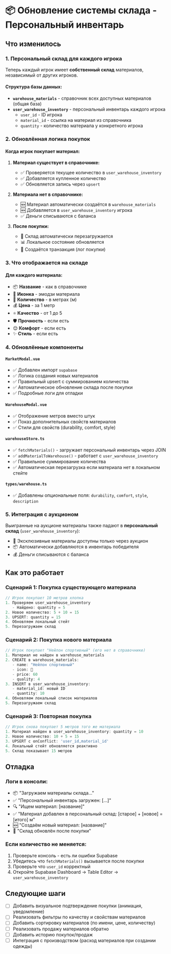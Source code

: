 # 📦 Обновление системы склада - Персональный инвентарь

## Что изменилось

### 1. Персональный склад для каждого игрока
Теперь каждый игрок имеет **собственный склад** материалов, независимый от других игроков.

#### Структура базы данных:
- **`warehouse_materials`** - справочник всех доступных материалов (общая база)
- **`user_warehouse_inventory`** - персональный инвентарь каждого игрока
  - `user_id` - ID игрока
  - `material_id` - ссылка на материал из справочника
  - `quantity` - количество материала у конкретного игрока

### 2. Обновлённая логика покупок

#### Когда игрок покупает материал:

1. **Материал существует в справочнике:**
   - ✅ Проверяется текущее количество в `user_warehouse_inventory`
   - ✅ Добавляется купленное количество
   - ✅ Обновляется запись через `upsert`

2. **Материала нет в справочнике:**
   - 🆕 Материал автоматически создаётся в `warehouse_materials`
   - 🆕 Добавляется в `user_warehouse_inventory` игрока
   - ✅ Деньги списываются с баланса

3. **После покупки:**
   - 🔄 Склад автоматически перезагружается
   - 📊 Локальное состояние обновляется
   - 📝 Создаётся транзакция (лог покупки)

### 3. Что отображается на складе

#### Для каждого материала:
- 📦 **Название** - как в справочнике
- 🎨 **Иконка** - эмодзи материала
- 📏 **Количество** - в метрах (м)
- 💰 **Цена** - за 1 метр
- ⭐ **Качество** - от 1 до 5
- 🛡️ **Прочность** - если есть
- 😌 **Комфорт** - если есть
- ✨ **Стиль** - если есть

### 4. Обновлённые компоненты

#### `MarketModal.vue`
- ✅ Добавлен импорт `supabase`
- ✅ Логика создания новых материалов
- ✅ Правильный upsert с суммированием количества
- ✅ Автоматическое обновление склада после покупки
- ✅ Подробные логи для отладки

#### `WarehouseModal.vue`
- ✅ Отображение метров вместо штук
- ✅ Показ дополнительных свойств материалов
- ✅ Стили для свойств (durability, comfort, style)

#### `warehouseStore.ts`
- ✅ `fetchMaterials()` - загружает персональный инвентарь через JOIN
- ✅ `addMaterialToWarehouse()` - работает с `user_warehouse_inventory`
- ✅ Правильное суммирование количества
- ✅ Автоматическая перезагрузка если материала нет в локальном стейте

#### `types/warehouse.ts`
- ✅ Добавлены опциональные поля: `durability`, `comfort`, `style`, `description`

### 5. Интеграция с аукционом

Выигранные на аукционе материалы также падают в **персональный склад** (`user_warehouse_inventory`):
- 🎯 Эксклюзивные материалы доступны только через аукцион
- 📦 Автоматически добавляются в инвентарь победителя
- 💰 Деньги списываются с баланса

## Как это работает

### Сценарий 1: Покупка существующего материала
```typescript
// Игрок покупает 10 метров хлопка
1. Проверяем user_warehouse_inventory
   - Найдено: quantity = 5
2. Новое количество: 5 + 10 = 15
3. UPSERT: quantity = 15
4. Обновляем локальный стейт
5. Перезагружаем склад
```

### Сценарий 2: Покупка нового материала
```typescript
// Игрок покупает "Нейлон спортивный" (его нет в справочнике)
1. Материал не найден в warehouse_materials
2. CREATE в warehouse_materials:
   - name: "Нейлон спортивный"
   - icon: 🧵
   - price: 60
   - quality: 4
3. INSERT в user_warehouse_inventory:
   - material_id: новый ID
   - quantity: 10
4. Обновляем локальный список материалов
5. Перезагружаем склад
```

### Сценарий 3: Повторная покупка
```typescript
// Игрок снова покупает 5 метров того же материала
1. Материал найден в user_warehouse_inventory: quantity = 10
2. Новое количество: 10 + 5 = 15
3. UPSERT с onConflict: 'user_id,material_id'
4. Локальный стейт обновляется реактивно
5. Склад показывает 15 метров
```

## Отладка

### Логи в консоли:
- 📦 "Загружаем материалы склада..."
- ✅ "Персональный инвентарь загружен: [...]"
- 🔍 "Ищем материал: [название]"
- ✅ "Материал добавлен в персональный склад: [старое] + [новое] = [итого] м"
- 🆕 "Создаём новый материал: [название]"
- 🔄 "Склад обновлён после покупки"

### Если количество не меняется:
1. Проверьте консоль - есть ли ошибки Supabase
2. Убедитесь что `fetchMaterials()` вызывается после покупки
3. Проверьте что `user_id` корректный
4. Откройте Supabase Dashboard → Table Editor → `user_warehouse_inventory`

## Следующие шаги

- [ ] Добавить визуальное подтверждение покупки (анимация, уведомление)
- [ ] Реализовать фильтры по качеству и свойствам материалов
- [ ] Добавить сортировку материалов (по имени, цене, количеству)
- [ ] Реализовать продажу материалов обратно
- [ ] Добавить историю покупок/продаж
- [ ] Интеграция с производством (расход материалов при создании одежды)
